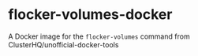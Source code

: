 # flocker-volumes-docker
A Docker image for the `flocker-volumes` command from ClusterHQ/unofficial-docker-tools
